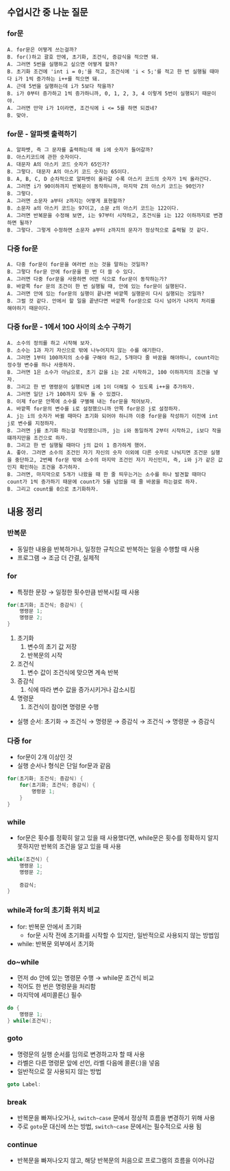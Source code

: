 ## 수업시간 중 나눈 질문

### for문

```
A. for문은 어떻게 쓰는걸까?
B. for()하고 괄호 안에, 초기화, 조건식, 증감식을 적으면 돼.
A. 그러면 5번을 실행하고 싶으면 어떻게 할까?
B. 초기화 조건에 'int i = 0;'을 적고, 조건식에 'i < 5;'를 적고 한 번 실행될 때마다 i가 1씩 증가하는 i++를 적으면 돼.
A. 근데 5번을 실행하는데 i가 5보다 작을까?
B. i가 0부터 증가하고 1씩 증가하니까, 0, 1, 2, 3, 4 이렇게 5번이 실행되기 때문이야.
A. 그러면 만약 i가 1이라면, 조건식에 i <= 5를 하면 되겠네?
B. 맞아.
```

### **for문 - 알파벳 출력하기**

```
A. 알파벳, 즉 그 문자를 출력하는데 왜 i에 숫자가 들어갈까?
B. 아스키코드에 관한 숫자이다.
A. 대문자 A의 아스키 코드 숫자가 65인가?
B. 그렇다. 대문자 A의 아스키 코드 숫자는 65이다.
B. A, B, C, D 순차적으로 알파벳이 올라갈 수록 아스키 코드의 숫자가 1씩 올라간다.
A. 그러면 i가 90이하까지 반복문이 동작하니까, 마지막 Z의 아스키 코드는 90인가?
B. 그렇다.
A. 그러면 소문자 a부터 z까지는 어떻게 표현할까?
B. 소문자 a의 아스키 코드는 97이고, 소문 z의 아스키 코드는 122이다.
A. 그러면 반복문을 수정해 보면, i는 97부터 시작하고, 조건식을 i는 122 이하까지로 변경하면 될까?
B. 그렇다. 그렇게 수정하면 소문자 a부터 z까지의 문자가 정상적으로 출력될 것 같다.
```

### 다중 for문

```
A. 다중 for문이 for문을 여러번 쓰는 것을 말하는 것일까?
B. 그렇다 for문 안에 for문을 한 번 더 쓸 수 있다.
A. 그러면 다중 for문을 사용하면 어떤 식으로 for문이 동작하는가?
B. 바깥쪽 for 문의 조건이 한 번 실행될 때, 안에 있는 for문이 실행된다.
A. 그러면 안에 있는 for문의 실행이 끝나면 바깥쪽 실행문이 다시 실행되는 것일까?
B. 그럴 것 같다. 안에서 할 일을 끝낸다면 바깥쪽 for문으로 다시 넘어가 나머지 처리를 해야하기 때문이다.

```

### 다중 for문 - 1에서 100 사이의 소수 구하기

```
A. 소수의 정의를 하고 시작해 보자.
B. 소수는 1과 자기 자신으로 밖에 나누어지지 않는 수를 얘기한다.
A. 그러면 1부터 100까지의 소수를 구해야 하고, 5개마다 줄 바꿈을 해야하니, count라는 정수형 변수를 하나 사용하자.
B. 그러면 1은 소수가 아님으로, 초기 값을 i는 2로 시작하고, 100 이하까지의 조건을 넣자.
B. 그리고 한 번 명령문이 실행되면 i에 1이 더해질 수 있도록 i++을 추가하자.
A. 그러면 일단 i가 100까지 모두 돌 수 있겠다.
B. 이제 for문 안쪽에 소수를 구별해 내는 for문을 적어보자.
A. 바깥쪽 for문의 변수를 i로 설정했으니까 안쪽 for문은 j로 설정하자.
A. j는 i의 숫자가 바뀔 때마다 초기화 되어야 하니까 이중 for문을 작성하기 이전에 int j로 변수를 지정하자.
B. 그러면 j를 초기화 하는걸 작성했으니까, j는 i와 동일하게 2부터 시작하고, i보다 작을 떄까지만을 조건으로 하자.
B. 그리고 한 번 실행될 때마다 j의 값이 1 증가하게 했어.
A. 좋아. 그러면 소수의 조건인 자기 자신의 숫자 이외에 다른 숫자로 나눠지면 조건문 실행을 중단하고, 2번째 for문 밖에 소수의 마지막 조건인 자기 자신인지, 즉, i와 j가 같은 값인지 확인하는 조건을 추가하자.
B. 그러면, 마지막으로 5개가 나왔을 때 한 줄 띄우는거는 소수를 하나 발견할 때마다 count가 1씩 증가하기 때문에 count가 5를 넘었을 때 줄 바꿈을 하는걸로 하자.
B. 그리고 count를 0으로 초기화하자.
```

## 내용 정리

### 반복문

- 동일한 내용을 반복하거나, 일정한 규칙으로 반복하는 일을 수행할 때 사용
- 프로그램 → 조금 더 간결, 실제적

### for

- 특정한 문장 → 일정한 횟수만큼 반복시킬 때 사용

```c
for(초기화; 조건식; 증감식) {
	명령문 1;
	명령문 2;
}
```

1. 초기화
    1. 변수의 초기 값 저장
    2. 반복문의 시작
2. 조건식
    1. 변수 값이 조건식에 맞으면 계속 반복
3. 증감식
    1. 식에 따라 변수 값을 증가시키거나 감소시킴
4. 명령문
    1. 조건식이 참이면 명령문 수행
- 실행 순서: 초기화 → 조건식 → 명령문 → 증감식 → 조건식 → 명령문 → 증감식

### 다중 for

- for문이 2개 이상인 것
- 실행 순서나 형식은 단일 for문과 같음

```c
for(초기화; 조건식; 증감식) {
	for(초기화; 조건식; 증감식) {
		명령문 1;
	}
}
```

### while

- for문은 횟수를 정확히 알고 있을 때 사용했다면, while문은 횟수를 정확하지 알지 못하지만 반복의 조건을 알고 있을 때 사용

```c
while(조건식) {
	명령문 1;
	명령문 2;
	
	증감식;
}
```

### while과 for의 초기화 위치 비교

- for: 반복문 안에서 초기화
    - for문 시작 전에 초기화를 시작할 수 있지만, 일반적으로 사용되지 않는 방법임
- while: 반복문 외부에서 초기화

### do~while

- 먼저 do 안에 있는 명령문 수행 → while문 조건식 비교
- 적어도 한 번은 명령문을 처리함
- 마지막에 세미콜론(;) 필수

```c
do {
	명령문 1;
} while(조건식);
```

### goto

- 명령문의 실행 순서를 임의로 변경하고자 할 때 사용
- 라벨은 다른 명령문 앞에 선언, 라벨 다음에 콜론(:)을 넣음
- 일반적으로 잘 사용되지 않는 방법

```c
goto Label:
```

### break

- 반복문을 빠져나오거나, `switch~case` 문에서 정상적 흐름을 변경하기 위해 사용
- 주로 `goto`문 대신에 쓰는 방법, `switch~case` 문에서는 필수적으로 사용 됨

### continue

- 반복문을 빠져나오지 않고, 해당 반복문의 처음으로 프로그램의 흐름을 이어나감

